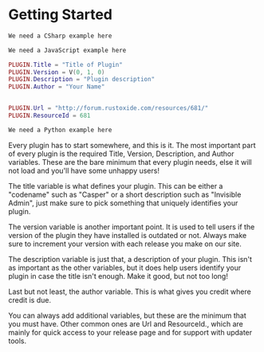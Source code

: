 # Getting Started

``` csharp
We need a CSharp example here
```

``` javascript
We need a JavaScript example here
```

``` lua
PLUGIN.Title = "Title of Plugin"
PLUGIN.Version = V(0, 1, 0)
PLUGIN.Description = "Plugin description"
PLUGIN.Author = "Your Name"


PLUGIN.Url = "http://forum.rustoxide.com/resources/681/"
PLUGIN.ResourceId = 681
```

``` python
We need a Python example here
```

Every plugin has to start somewhere, and this is it. The most important part of every plugin is the required Title, Version, Description, and Author variables. These are the bare minimum that every plugin needs, else it will not load and you'll have some unhappy users!

The title variable is what defines your plugin. This can be either a "codename" such as "Casper" or a short description such as "Invisible Admin", just make sure to pick something that uniquely identifies your plugin.

The version variable is another important point. It is used to tell users if the version of the plugin they have installed is outdated or not. Always make sure to increment your version with each release you make on our site.

The description variable is just that, a description of your plugin. This isn't as important as the other variables, but it does help users identify your plugin in case the title isn't enough. Make it good, but not too long!

Last but not least, the author variable. This is what gives you credit where credit is due.

You can always add additional variables, but these are the minimum that you must have. Other common ones are Url and ResourceId., which are mainly for quick access to your release page and for support with updater tools.